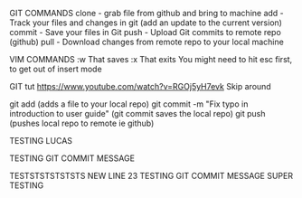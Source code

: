 
GIT COMMANDS
    clone - grab file from github and bring to machine
    add - Track your files and changes in git (add an update to the current version)
    commit - Save your files in Git
    push - Upload Git commits to remote repo (github)
    pull - Download changes from remote repo to your local machine

VIM COMMANDS
    :w
        That saves
    :x
        That exits
    You might need to hit esc first, to get out of insert mode

GIT tut https://www.youtube.com/watch?v=RGOj5yH7evk
Skip around

git add (adds a file to your local repo)
git commit -m "Fix typo in introduction to user guide" (git commit saves the local repo)
git push (pushes local repo to remote ie github)

TESTING LUCAS

TESTING GIT COMMIT MESSAGE


TESTSTSTSTSTSTS
NEW LINE 23
TESTING GIT COMMIT MESSAGE
SUPER TESTING

